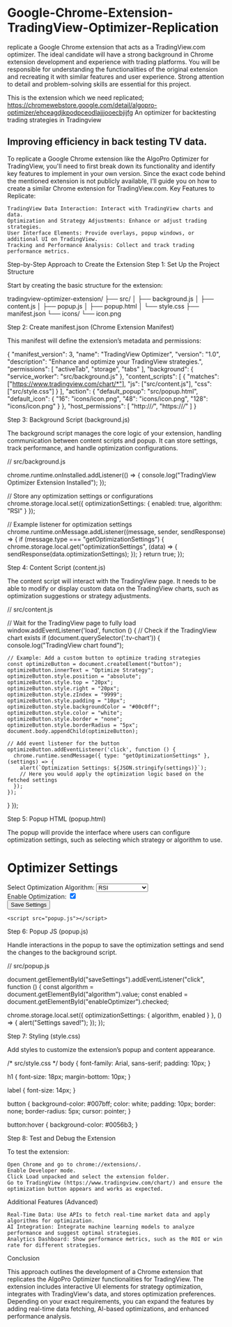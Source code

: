# Google-Chrome-Extension-TradingView-Optimizer-Replication
replicate a Google Chrome extension that acts as a TradingView.com optimizer. The ideal candidate will have a strong background in Chrome extension development and experience with trading platforms. You will be responsible for understanding the functionalities of the original extension and recreating it with similar features and user experience. Strong attention to detail and problem-solving skills are essential for this project.

This is the extension which we need replicated; https://chromewebstore.google.com/detail/algopro-optimizer/ehceagdjkpodpceodlajjjooecbjijfg
An optimizer for backtesting trading strategies in Tradingview

Improving efficiency in back testing TV data.
-------
To replicate a Google Chrome extension like the AlgoPro Optimizer for TradingView, you'll need to first break down its functionality and identify key features to implement in your own version. Since the exact code behind the mentioned extension is not publicly available, I’ll guide you on how to create a similar Chrome extension for TradingView.com.
Key Features to Replicate:

    TradingView Data Interaction: Interact with TradingView charts and data.
    Optimization and Strategy Adjustments: Enhance or adjust trading strategies.
    User Interface Elements: Provide overlays, popup windows, or additional UI on TradingView.
    Tracking and Performance Analysis: Collect and track trading performance metrics.

Step-by-Step Approach to Create the Extension
Step 1: Set Up the Project Structure

Start by creating the basic structure for the extension:

tradingview-optimizer-extension/
├── src/
│   ├── background.js
│   ├── content.js
│   ├── popup.js
│   ├── popup.html
│   └── style.css
├── manifest.json
└── icons/
    └── icon.png

Step 2: Create manifest.json (Chrome Extension Manifest)

This manifest will define the extension’s metadata and permissions:

{
  "manifest_version": 3,
  "name": "TradingView Optimizer",
  "version": "1.0",
  "description": "Enhance and optimize your TradingView strategies.",
  "permissions": [
    "activeTab",
    "storage",
    "tabs"
  ],
  "background": {
    "service_worker": "src/background.js"
  },
  "content_scripts": [
    {
      "matches": ["https://www.tradingview.com/chart/*"],
      "js": ["src/content.js"],
      "css": ["src/style.css"]
    }
  ],
  "action": {
    "default_popup": "src/popup.html",
    "default_icon": {
      "16": "icons/icon.png",
      "48": "icons/icon.png",
      "128": "icons/icon.png"
    }
  },
  "host_permissions": [
    "http://*/*",
    "https://*/*"
  ]
}

Step 3: Background Script (background.js)

The background script manages the core logic of your extension, handling communication between content scripts and popup. It can store settings, track performance, and handle optimization configurations.

// src/background.js

chrome.runtime.onInstalled.addListener(() => {
  console.log("TradingView Optimizer Extension Installed");
});

// Store any optimization settings or configurations
chrome.storage.local.set({ optimizationSettings: { enabled: true, algorithm: "RSI" } });

// Example listener for optimization settings
chrome.runtime.onMessage.addListener((message, sender, sendResponse) => {
  if (message.type === "getOptimizationSettings") {
    chrome.storage.local.get("optimizationSettings", (data) => {
      sendResponse(data.optimizationSettings);
    });
  }
  return true;
});

Step 4: Content Script (content.js)

The content script will interact with the TradingView page. It needs to be able to modify or display custom data on the TradingView charts, such as optimization suggestions or strategy adjustments.

// src/content.js

// Wait for the TradingView page to fully load
window.addEventListener('load', function () {
  // Check if the TradingView chart exists
  if (document.querySelector('.tv-chart')) {
    console.log("TradingView chart found");

    // Example: Add a custom button to optimize trading strategies
    const optimizeButton = document.createElement("button");
    optimizeButton.innerText = "Optimize Strategy";
    optimizeButton.style.position = "absolute";
    optimizeButton.style.top = "20px";
    optimizeButton.style.right = "20px";
    optimizeButton.style.zIndex = "9999";
    optimizeButton.style.padding = "10px";
    optimizeButton.style.backgroundColor = "#00c0ff";
    optimizeButton.style.color = "white";
    optimizeButton.style.border = "none";
    optimizeButton.style.borderRadius = "5px";
    document.body.appendChild(optimizeButton);

    // Add event listener for the button
    optimizeButton.addEventListener('click', function () {
      chrome.runtime.sendMessage({ type: "getOptimizationSettings" }, (settings) => {
        alert(`Optimization Settings: ${JSON.stringify(settings)}`);
        // Here you would apply the optimization logic based on the fetched settings
      });
    });
  }
});

Step 5: Popup HTML (popup.html)

The popup will provide the interface where users can configure optimization settings, such as selecting which strategy or algorithm to use.

<!-- src/popup.html -->

<!DOCTYPE html>
<html lang="en">
  <head>
    <meta charset="UTF-8">
    <meta name="viewport" content="width=device-width, initial-scale=1.0">
    <title>TradingView Optimizer</title>
    <link rel="stylesheet" href="style.css">
  </head>
  <body>
    <h1>Optimizer Settings</h1>
    <div>
      <label for="algorithm">Select Optimization Algorithm:</label>
      <select id="algorithm">
        <option value="RSI">RSI</option>
        <option value="MACD">MACD</option>
        <option value="Moving Average">Moving Average</option>
      </select>
    </div>
    <div>
      <label for="enableOptimizer">Enable Optimization:</label>
      <input type="checkbox" id="enableOptimizer" checked />
    </div>
    <button id="saveSettings">Save Settings</button>

    <script src="popup.js"></script>
  </body>
</html>

Step 6: Popup JS (popup.js)

Handle interactions in the popup to save the optimization settings and send the changes to the background script.

// src/popup.js

document.getElementById("saveSettings").addEventListener("click", function () {
  const algorithm = document.getElementById("algorithm").value;
  const enabled = document.getElementById("enableOptimizer").checked;

  chrome.storage.local.set({ optimizationSettings: { algorithm, enabled } }, () => {
    alert("Settings saved!");
  });
});

Step 7: Styling (style.css)

Add styles to customize the extension’s popup and content appearance.

/* src/style.css */
body {
  font-family: Arial, sans-serif;
  padding: 10px;
}

h1 {
  font-size: 18px;
  margin-bottom: 10px;
}

label {
  font-size: 14px;
}

button {
  background-color: #007bff;
  color: white;
  padding: 10px;
  border: none;
  border-radius: 5px;
  cursor: pointer;
}

button:hover {
  background-color: #0056b3;
}

Step 8: Test and Debug the Extension

To test the extension:

    Open Chrome and go to chrome://extensions/.
    Enable Developer mode.
    Click Load unpacked and select the extension folder.
    Go to TradingView (https://www.tradingview.com/chart/) and ensure the optimization button appears and works as expected.

Additional Features (Advanced)

    Real-Time Data: Use APIs to fetch real-time market data and apply algorithms for optimization.
    AI Integration: Integrate machine learning models to analyze performance and suggest optimal strategies.
    Analytics Dashboard: Show performance metrics, such as the ROI or win rate for different strategies.

Conclusion

This approach outlines the development of a Chrome extension that replicates the AlgoPro Optimizer functionalities for TradingView. The extension includes interactive UI elements for strategy optimization, integrates with TradingView's data, and stores optimization preferences. Depending on your exact requirements, you can expand the features by adding real-time data fetching, AI-based optimizations, and enhanced performance analysis.
